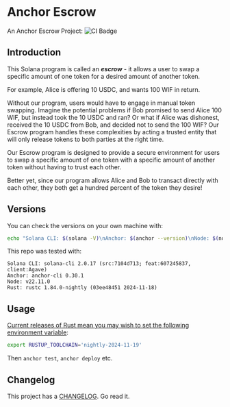 # Anchor Escrow

An Anchor Escrow Project: ![CI Badge](https://github.com/your-username/your-repo/actions/workflows/your-workflow.yml/badge.svg)

## Introduction

This Solana program is called an **_escrow_** - it allows a user to swap a specific amount of one token for a desired amount of another token.

For example, Alice is offering 10 USDC, and wants 100 WIF in return.

Without our program, users would have to engage in manual token swapping. Imagine the potential problems if Bob promised to send Alice 100 WIF, but instead took the 10 USDC and ran? Or what if Alice was dishonest, received the 10 USDC from Bob, and decided not to send the 100 WIF? Our Escrow program handles these complexities by acting a trusted entity that will only release tokens to both parties at the right time.

Our Escrow program is designed to provide a secure environment for users to swap a specific amount of one token with a specific amount of another token without having to trust each other.

Better yet, since our program allows Alice and Bob to transact directly with each other, they both get a hundred percent of the token they desire!

## Versions

You can check the versions on your own machine with:

```bash
echo "Solana CLI: $(solana -V)\nAnchor: $(anchor --version)\nNode: $(node --version)\nRust: $(rustc -V)"
```

This repo was tested with:

```
Solana CLI: solana-cli 2.0.17 (src:7104d713; feat:607245837, client:Agave)
Anchor: anchor-cli 0.30.1
Node: v22.11.0
Rust: rustc 1.84.0-nightly (03ee48451 2024-11-18)
```

## Usage

[Current releases of Rust mean you may wish to set the following environment variable](https://solana.stackexchange.com/questions/17777/unexpected-cfg-condition-value-solana):

```bash
export RUSTUP_TOOLCHAIN='nightly-2024-11-19'
```

Then `anchor test`, `anchor deploy` etc.

## Changelog

This project has a [CHANGELOG](CHANGELOG.md). Go read it.

